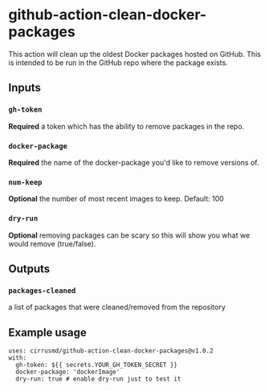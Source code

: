 # github-action-clean-docker-packages

This action will clean up the oldest Docker packages hosted on GitHub.  This is intended to be run in the GitHub repo 
where the package exists. 

## Inputs

### `gh-token`

**Required** a token which has the ability to remove packages in the repo.

### `docker-package`

**Required** the name of the docker-package you'd like to remove versions of.

### `num-keep`

**Optional** the number of most recent images to keep. Default: 100 

### `dry-run`

**Optional** removing packages can be scary so this will show you what we would remove (true/false). 

## Outputs

### `packages-cleaned`

a list of packages that were cleaned/removed from the repository

## Example usage

```
uses: cirrusmd/github-action-clean-docker-packages@v1.0.2
with:
  gh-token: ${{ secrets.YOUR_GH_TOKEN_SECRET }}
  docker-package: 'dockerImage'
  dry-run: true # enable dry-run just to test it 
```
  
